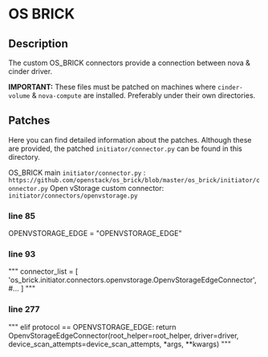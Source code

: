 # OS BRICK

## Description

The custom OS_BRICK connectors provide a connection between nova & cinder driver.

**IMPORTANT:** These files must be patched on machines where `cinder-volume` & `nova-compute` are installed. Preferably under their own directories.

## Patches

Here you can find detailed information about the patches. Although these are provided, 
the patched `initiator/connector.py` can be found in this directory.

OS_BRICK main `initiator/connector.py` : `https://github.com/openstack/os_brick/blob/master/os_brick/initiator/connector.py`
Open vStorage custom connector: `initiator/connectors/openvstorage.py`

### line 85
OPENVSTORAGE_EDGE = "OPENVSTORAGE_EDGE"

### line 93
"""
connector_list = [
        'os_brick.initiator.connectors.openvstorage.OpenvStorageEdgeConnector',
        #...
        ]
"""

### line 277
"""
        elif protocol == OPENVSTORAGE_EDGE:
            return OpenvStorageEdgeConnector(root_helper=root_helper,
                                             driver=driver,
                                             device_scan_attempts=device_scan_attempts,
                                             *args, **kwargs)
"""
